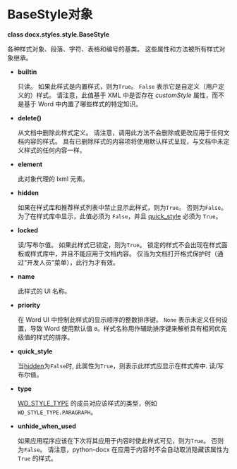 # BaseStyle对象

[quick_style]: #quick_style
[hidden]: #hidden
[WD_STYLE_TYPE]: ../api/enum_wd_style_type.md

**class docx.styles.style.BaseStyle**

各种样式对象、段落、字符、表格和编号的基类。 这些属性和方法被所有样式对象继承。

- **builtin**  <a name="builtin"></a>

    只读。 如果此样式是内置样式，则为`True`。 `False` 表示它是自定义（用户定义的）样式。 请注意，此值基于 XML 中是否存在 *customStyle* 属性，而不是基于 Word 中内置了哪些样式的特定知识。

- **delete()**  <a name="delete"></a>

    从文档中删除此样式定义。 请注意，调用此方法不会删除或更改应用于任何文档内容的样式。 具有已删除样式的内容项将使用默认样式呈现，与文档中未定义样式的任何内容一样。

- **element**  <a name="element"></a>

    此对象代理的 lxml 元素。

- **hidden**  <a name="hidden"></a>

    如果在样式库和推荐样式列表中禁止显示此样式，则为`True`。 否则为`False`。 为了在样式库中显示，此值必须为 `False`，并且 [quick_style] 必须为 `True`。

- **locked**  <a name="locked"></a>

    读/写布尔值。 如果此样式已锁定，则为`True`。 锁定的样式不会出现在样式面板或样式库中，并且不能应用于文档内容。 仅当为文档打开格式保护时（通过“开发人员”菜单），此行为才有效。

- **name**  <a name="name"></a>

    此样式的 UI 名称。

- **priority**  <a name="priority"></a>

    在 Word UI 中控制此样式的显示顺序的整数排序键。 `None` 表示未定义任何设置，导致 Word 使用默认值 `0`。样式名称用作辅助排序键来解析具有相同优先级值的样式的排序。

- **quick_style**  <a name="quick_style"></a>

    当[hidden]为`False`时, 此属性为`True`，则表示此样式应显示在样式库中. 读/写布尔值。

- **type**  <a name="type"></a>

    [WD_STYLE_TYPE] 的成员对应该样式的类型，例如 `WD_STYLE_TYPE.PARAGRAPH`。

- **unhide_when_used**  <a name="unhide_when_used"></a>

    如果应用程序应该在下次将其应用于内容时使此样式可见，则为`True`。 否则为`False`。 请注意，python-docx 在应用于内容时不会自动取消隐藏该属性为 `True` 的样式。
